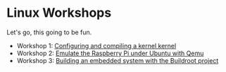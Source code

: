 # Linux Workshops

Let's go, this going to be fun.


- Workshop 1: [Configuring and compiling a kernel kernel](workshop1/README.md)
- Workshop 2: [Emulate the Raspberry Pi under Ubuntu with Qemu](workshop2/README.md)
- Workshop 3: [Building an embedded system with the Buildroot project](workshop3/README.md)